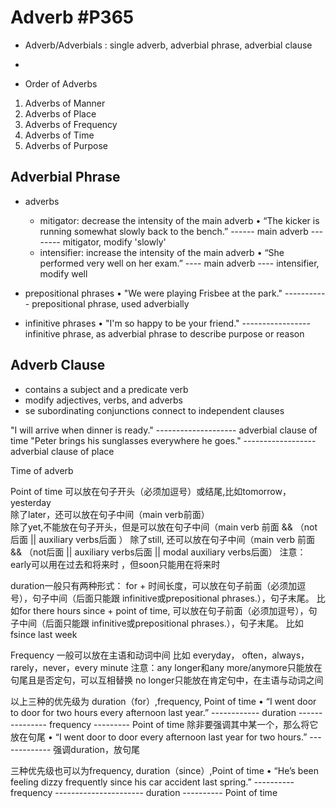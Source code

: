 # Adverb   #P365
* Adverb/Adverbials : single adverb, adverbial phrase, adverbial clause
* 

* Order of Adverbs
1. Adverbs of Manner
2. Adverbs of Place
3. Adverbs of Frequency
4. Adverbs of Time
5. Adverbs of Purpose


## Adverbial Phrase
* adverbs
    * mitigator: decrease the intensity of the main adverb
    • “The kicker is running somewhat slowly back to the bench.” 
                                      ------                    main adverb 
                             --------                           mitigator, modify 'slowly'
    * intensifier: increase the intensity of the main adverb
    • “She performed very well on her exam.” 
                          ----              main adverb
                     ----                   intensifier, modify well

* prepositional phrases
• "We were playing Frisbee at the park."
                           -----------    prepositional phrase, used adverbially

* infinitive phrases
• "I'm so happy to be your friend."
                -----------------  infinitive phrase, as adverbial phrase to describe purpose or reason

## Adverb Clause
* contains a subject and a predicate verb
* modify adjectives, verbs, and adverbs
* se subordinating conjunctions connect to independent clauses

"I will arrive when dinner is ready." 
               --------------------   adverbial clause of time
"Peter brings his sunglasses everywhere he goes."
                             ------------------     adverbial clause of place





Time of adverb

Point of time 可以放在句子开头（必须加逗号）或结尾,比如tomorrow，yesterday   
除了later，还可以放在句子中间（main verb前面）        
除了yet,不能放在句子开头，但是可以放在句子中间（main verb 前面 && （not后面 || auxiliary verbs后面 ）
除了still, 还可以放在句子中间（main verb 前面 && （not后面 || auxiliary verbs后面 || modal auxiliary verbs后面）
注意：early可以用在过去和将来时 ，但soon只能用在将来时               

duration一般只有两种形式：
for + 时间长度，可以放在句子前面（必须加逗号），句子中间（后面只能跟 infinitive或prepositional phrases.），句子末尾。 比如for there hours
since + point of time, 可以放在句子前面（必须加逗号），句子中间（后面只能跟 infinitive或prepositional phrases.），句子末尾。 比如fsince last week

Frequency 一般可以放在主语和动词中间
比如 everyday， often，always，rarely，never，every minute
注意：any longer和any more/anymore只能放在句尾且是否定句，可以互相替换
     no longer只能放在肯定句中，在主语与动词之间



以上三种的优先级为 duration（for）,frequency, Point of time
• “I went door to door for two hours every afternoon last year.”
                        ------------                             duration
                                     ---------------             frequency
                                                     ---------   Point of time
除非要强调其中某一个，那么将它放在句尾
• “I went door to door every afternoon last year for two hours.”
                                                 -------------   强调duration，放句尾

三种优先级也可以为frequency, duration（since）,Point of time
• “He’s been feeling dizzy frequently since his car accident last spring.”
                           ----------                                       frequency
                                      ----------------------                duration
                                                              ----------    Point of time